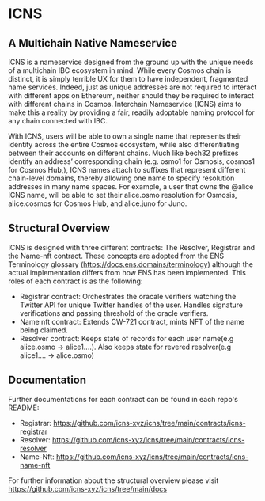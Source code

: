 # ICNS

## A Multichain Native Nameservice
ICNS is a nameservice designed from the ground up with the unique needs of a multichain IBC ecosystem in mind. While every Cosmos chain is distinct, it is simply terrible UX for them to have independent, fragmented name services. Indeed, just as unique addresses are not required to interact with different apps on Ethereum, neither should they be required to interact with different chains in Cosmos. Interchain Nameservice (ICNS) aims to make this a reality by providing a fair, readily adoptable naming protocol for any chain connected with IBC.

With ICNS, users will be able to own a single name that represents their identity across the entire Cosmos ecosystem, while also differentiating between their accounts on different chains. Much like bech32 prefixes identify an address’ corresponding chain (e.g. osmo1 for Osmosis, cosmos1 for Cosmos Hub,), ICNS names attach to suffixes that represent different chain-level domains, thereby allowing one name to specify resolution addresses in many name spaces. For example, a user that owns the @alice ICNS name, will be able to set their alice.osmo resolution for Osmosis, alice.cosmos for Cosmos Hub, and alice.juno for Juno.

## Structural Overview

ICNS is designed with three different contracts: The Resolver, Registrar and the Name-nft contract. These concepts are adopted from the ENS Terminology glossary (https://docs.ens.domains/terminology) although the actual implementation differs from how ENS has been implemented. This roles of each contract is as the following:
- Registrar contract: Orchestrates the oracale verifiers watching the Twitter API for unique Twitter handles of the user. Handles signature verifications and passing threshold of the oracle verifiers.
- Name nft contract: Extends CW-721 contract, mints NFT of the name being claimed.
- Resolver contract: Keeps state of records for each user name(e.g alice.osmo -> alice1....). Also keeps state for revered resolver(e.g alice1.... -> alice.osmo)

## Documentation
Further documentations for each contract can be found in each repo's README:
- Registrar: https://github.com/icns-xyz/icns/tree/main/contracts/icns-registrar
- Resolver: https://github.com/icns-xyz/icns/tree/main/contracts/icns-resolver
- Name-Nft: https://github.com/icns-xyz/icns/tree/main/contracts/icns-name-nft

For further information about the structural overview please visit https://github.com/icns-xyz/icns/tree/main/docs
